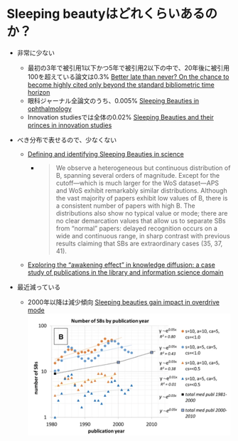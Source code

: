 # Sleeping beautyはどれくらいあるのか？

- 非常に少ない
    - 最初の3年で被引用1以下かつ5年で被引用2以下の中で、20年後に被引用100を超えている論文は0.3% [Better late than never? On the chance to become highly cited only beyond the standard bibliometric time horizon](https://link.springer.com/article/10.1023/B:SCIE.0000006881.30700.ea)
    - 眼科ジャーナル全論文のうち、0.005% [Sleeping Beauties in ophthalmology](https://link.springer.com/article/10.1007/s11192-012-0667-z)
    - Innovation studiesでは全体の0.02% [Sleeping Beauties and their princes in innovation studies](https://link.springer.com/article/10.1007/s11192-016-2186-9)

- べき分布で表せるので、少なくない
    - [Defining and identifying Sleeping Beauties in science](https://www.pnas.org/doi/10.1073/pnas.1424329112)
        - > We observe a heterogeneous but continuous distribution of B, spanning several orders of magnitude. Except for the cutoff—which is much larger for the WoS dataset—APS and WoS exhibit remarkably similar distributions. Although the vast majority of papers exhibit low values of B, there is a consistent number of papers with high B. The distributions also show no typical value or mode; there are no clear demarcation values that allow us to separate SBs from “normal” papers: delayed recognition occurs on a wide and continuous range, in sharp contrast with previous results claiming that SBs are extraordinary cases (35, 37, 41).
    - [Exploring the “awakening effect” in knowledge diffusion: a case study of publications in the library and information science domain](https://www.sciencedirect.com/science/article/pii/S1751157722000943)

- 最近減っている
    - 2000年以降は減少傾向 [Sleeping beauties gain impact in overdrive mode](https://link.springer.com/article/10.1007/s11192-021-03910-5)
        ![rev1-1](../rev1/rev1-1.png)
    

